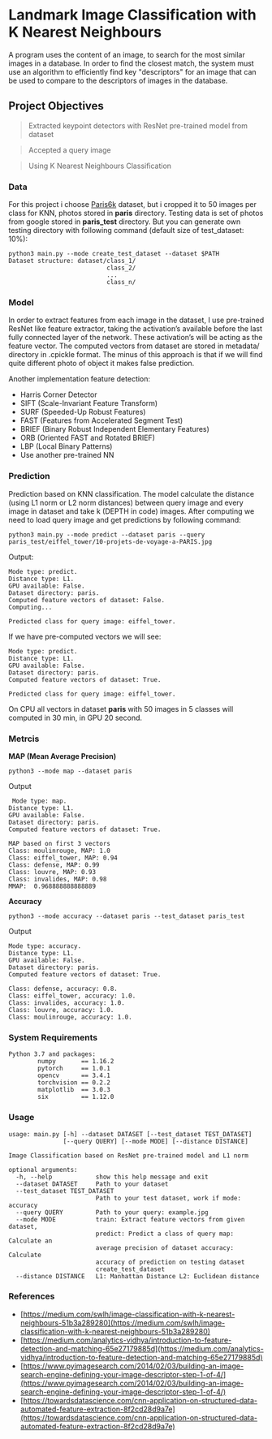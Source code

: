 ﻿#  Landmark Image Classification with K Nearest Neighbours

A program uses the content of an image, to search for the most similar images in a database. In order to find the closest match, the system must use an algorithm to efficiently find key "descriptors" for an image that can be used to compare to the descriptors of images in the database.

##   Project Objectives
>  Extracted keypoint detectors with ResNet pre-trained model from dataset

>  Accepted a query image

>  Using K Nearest Neighbours Classification

### Data
For this project i choose [Paris6k](https://www.robots.ox.ac.uk/~vgg/data/parisbuildings/) dataset, but i cropped it to 50 images per class for KNN, photos stored in **paris** directory. 
Testing data is set of photos from google stored in **paris_test** directory. But you can generate own testing directory with following command (default size of test_dataset: 10%):

    python3 main.py --mode create_test_dataset --dataset $PATH
    Dataset structure: dataset/class_1/
							   class_2/
							   ...
							   class_n/

### Model
In order to extract features from each image in the dataset, I use pre-trained ResNet like feature extractor, taking the activation’s available before the last fully connected layer of the network. These activation’s will be acting as the feature vector. The computed vectors from dataset are stored in metadata/ directory in .cpickle format. The minus of this approach is that if we will find quite different photo of object it makes false prediction.

Another implementation feature detection: 
- Harris Corner Detector
- SIFT (Scale-Invariant Feature Transform)
- SURF (Speeded-Up Robust Features)
- FAST (Features from Accelerated Segment Test)
- BRIEF (Binary Robust Independent Elementary Features)
- ORB (Oriented FAST and Rotated BRIEF)
- LBP (Local Binary Patterns)
- Use another pre-trained NN


### Prediction

Prediction based on KNN classification. The model calculate the distance (using L1 norm or L2 norm distances) between query image and every image in dataset and take k (DEPTH in code) images.
After computing we need to load query image and get predictions by following command:

    python3 main.py --mode predict --dataset paris --query paris_test/eiffel_tower/10-projets-de-voyage-a-PARIS.jpg
  Output:

    Mode type: predict.
    Distance type: L1.
    GPU available: False.
    Dataset directory: paris.
    Computed feature vectors of dataset: False.
    Computing...
    
    Predicted class for query image: eiffel_tower. 
If we have pre-computed vectors we will see:

    Mode type: predict.
    Distance type: L1.
    GPU available: False.
    Dataset directory: paris.
    Computed feature vectors of dataset: True.
    
    Predicted class for query image: eiffel_tower.

On CPU all vectors in dataset **paris** with 50 images in 5 classes will computed in 30 min, in GPU 20 second.

### Metrcis
**MAP (Mean Average Precision)**

    python3 --mode map --dataset paris
  Output

     Mode type: map.
    Distance type: L1.
    GPU available: False.
    Dataset directory: paris.
    Computed feature vectors of dataset: True.
    
    MAP based on first 3 vectors
    Class: moulinrouge, MAP: 1.0
    Class: eiffel_tower, MAP: 0.94
    Class: defense, MAP: 0.99
    Class: louvre, MAP: 0.93
    Class: invalides, MAP: 0.98
    MMAP:  0.968888888888889

  **Accuracy**

    python3 --mode accuracy --dataset paris --test_dataset paris_test
Output

    Mode type: accuracy.
    Distance type: L1.
    GPU available: False.
    Dataset directory: paris.
    Computed feature vectors of dataset: True.
        
    Class: defense, accuracy: 0.8.
    Class: eiffel_tower, accuracy: 1.0.
    Class: invalides, accuracy: 1.0.
    Class: louvre, accuracy: 1.0.
    Class: moulinrouge, accuracy: 1.0.

### System Requirements
	Python 3.7 and packages:
			numpy		== 1.16.2
			pytorch		== 1.0.1
			opencv		== 3.4.1
			torchvision	== 0.2.2
			matplotlib 	== 3.0.3
			six 		== 1.12.0


### Usage

    usage: main.py [-h] --dataset DATASET [--test_dataset TEST_DATASET]
                   [--query QUERY] [--mode MODE] [--distance DISTANCE]
    
    Image Classification based on ResNet pre-trained model and L1 norm
    
    optional arguments:
      -h, --help            show this help message and exit
      --dataset DATASET     Path to your dataset
      --test_dataset TEST_DATASET
                            Path to your test dataset, work if mode: accuracy
      --query QUERY         Path to your query: example.jpg
      --mode MODE           train: Extract feature vectors from given dataset,
                            predict: Predict a class of query map: Calculate an
                            average precision of dataset accuracy: Calculate
                            accuracy of prediction on testing dataset
                            create_test_dataset
      --distance DISTANCE   L1: Manhattan Distance L2: Euclidean distance

### References

 - [https://medium.com/swlh/image-classification-with-k-nearest-neighbours-51b3a289280](https://medium.com/swlh/image-classification-with-k-nearest-neighbours-51b3a289280)
- [https://medium.com/analytics-vidhya/introduction-to-feature-detection-and-matching-65e27179885d](https://medium.com/analytics-vidhya/introduction-to-feature-detection-and-matching-65e27179885d)
- [https://www.pyimagesearch.com/2014/02/03/building-an-image-search-engine-defining-your-image-descriptor-step-1-of-4/](https://www.pyimagesearch.com/2014/02/03/building-an-image-search-engine-defining-your-image-descriptor-step-1-of-4/)
-  [https://towardsdatascience.com/cnn-application-on-structured-data-automated-feature-extraction-8f2cd28d9a7e](https://towardsdatascience.com/cnn-application-on-structured-data-automated-feature-extraction-8f2cd28d9a7e)
